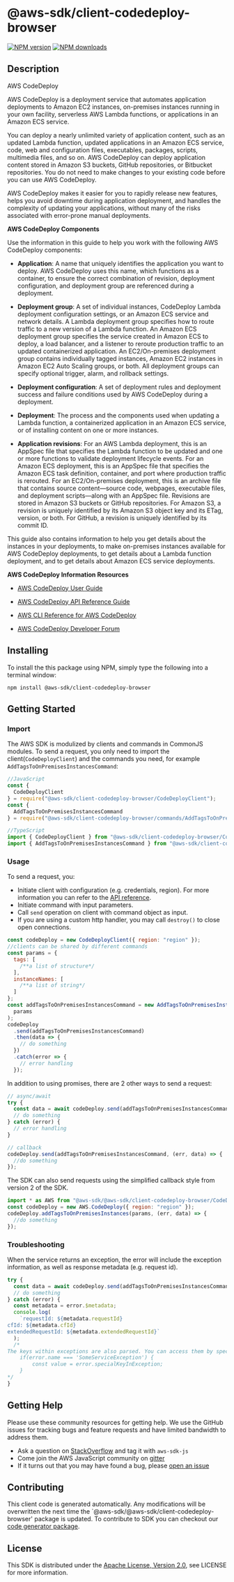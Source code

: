 # @aws-sdk/client-codedeploy-browser

[![NPM version](https://img.shields.io/npm/v/@aws-sdk/client-codedeploy-browser/preview.svg)](https://www.npmjs.com/package/@aws-sdk/client-codedeploy-browser)
[![NPM downloads](https://img.shields.io/npm/dm/@aws-sdk/client-codedeploy-browser.svg)](https://www.npmjs.com/package/@aws-sdk/client-codedeploy-browser)

## Description

<fullname>AWS CodeDeploy</fullname> <p>AWS CodeDeploy is a deployment service that automates application deployments to Amazon EC2 instances, on-premises instances running in your own facility, serverless AWS Lambda functions, or applications in an Amazon ECS service.</p> <p>You can deploy a nearly unlimited variety of application content, such as an updated Lambda function, updated applications in an Amazon ECS service, code, web and configuration files, executables, packages, scripts, multimedia files, and so on. AWS CodeDeploy can deploy application content stored in Amazon S3 buckets, GitHub repositories, or Bitbucket repositories. You do not need to make changes to your existing code before you can use AWS CodeDeploy.</p> <p>AWS CodeDeploy makes it easier for you to rapidly release new features, helps you avoid downtime during application deployment, and handles the complexity of updating your applications, without many of the risks associated with error-prone manual deployments.</p> <p> <b>AWS CodeDeploy Components</b> </p> <p>Use the information in this guide to help you work with the following AWS CodeDeploy components:</p> <ul> <li> <p> <b>Application</b>: A name that uniquely identifies the application you want to deploy. AWS CodeDeploy uses this name, which functions as a container, to ensure the correct combination of revision, deployment configuration, and deployment group are referenced during a deployment.</p> </li> <li> <p> <b>Deployment group</b>: A set of individual instances, CodeDeploy Lambda deployment configuration settings, or an Amazon ECS service and network details. A Lambda deployment group specifies how to route traffic to a new version of a Lambda function. An Amazon ECS deployment group specifies the service created in Amazon ECS to deploy, a load balancer, and a listener to reroute production traffic to an updated containerized application. An EC2/On-premises deployment group contains individually tagged instances, Amazon EC2 instances in Amazon EC2 Auto Scaling groups, or both. All deployment groups can specify optional trigger, alarm, and rollback settings.</p> </li> <li> <p> <b>Deployment configuration</b>: A set of deployment rules and deployment success and failure conditions used by AWS CodeDeploy during a deployment.</p> </li> <li> <p> <b>Deployment</b>: The process and the components used when updating a Lambda function, a containerized application in an Amazon ECS service, or of installing content on one or more instances. </p> </li> <li> <p> <b>Application revisions</b>: For an AWS Lambda deployment, this is an AppSpec file that specifies the Lambda function to be updated and one or more functions to validate deployment lifecycle events. For an Amazon ECS deployment, this is an AppSpec file that specifies the Amazon ECS task definition, container, and port where production traffic is rerouted. For an EC2/On-premises deployment, this is an archive file that contains source content—source code, webpages, executable files, and deployment scripts—along with an AppSpec file. Revisions are stored in Amazon S3 buckets or GitHub repositories. For Amazon S3, a revision is uniquely identified by its Amazon S3 object key and its ETag, version, or both. For GitHub, a revision is uniquely identified by its commit ID.</p> </li> </ul> <p>This guide also contains information to help you get details about the instances in your deployments, to make on-premises instances available for AWS CodeDeploy deployments, to get details about a Lambda function deployment, and to get details about Amazon ECS service deployments.</p> <p> <b>AWS CodeDeploy Information Resources</b> </p> <ul> <li> <p> <a href="https://docs.aws.amazon.com/codedeploy/latest/userguide">AWS CodeDeploy User Guide</a> </p> </li> <li> <p> <a href="https://docs.aws.amazon.com/codedeploy/latest/APIReference/">AWS CodeDeploy API Reference Guide</a> </p> </li> <li> <p> <a href="https://docs.aws.amazon.com/cli/latest/reference/deploy/index.html">AWS CLI Reference for AWS CodeDeploy</a> </p> </li> <li> <p> <a href="https://forums.aws.amazon.com/forum.jspa?forumID=179">AWS CodeDeploy Developer Forum</a> </p> </li> </ul>

## Installing

To install the this package using NPM, simply type the following into a terminal window:

```
npm install @aws-sdk/client-codedeploy-browser
```

## Getting Started

### Import

The AWS SDK is modulized by clients and commands in CommonJS modules. To send a request, you only need to import the client(`CodeDeployClient`) and the commands you need, for example `AddTagsToOnPremisesInstancesCommand`:

```javascript
//JavaScript
const {
  CodeDeployClient
} = require("@aws-sdk/client-codedeploy-browser/CodeDeployClient");
const {
  AddTagsToOnPremisesInstancesCommand
} = require("@aws-sdk/client-codedeploy-browser/commands/AddTagsToOnPremisesInstancesCommand");
```

```javascript
//TypeScript
import { CodeDeployClient } from "@aws-sdk/client-codedeploy-browser/CodeDeployClient";
import { AddTagsToOnPremisesInstancesCommand } from "@aws-sdk/client-codedeploy-browser/commands/AddTagsToOnPremisesInstancesCommand";
```

### Usage

To send a request, you:

- Initiate client with configuration (e.g. credentials, region). For more information you can refer to the [API reference][].
- Initiate command with input parameters.
- Call `send` operation on client with command object as input.
- If you are using a custom http handler, you may call `destroy()` to close open connections.

```javascript
const codeDeploy = new CodeDeployClient({ region: "region" });
//clients can be shared by different commands
const params = {
  tags: [
    /**a list of structure*/
  ],
  instanceNames: [
    /**a list of string*/
  ]
};
const addTagsToOnPremisesInstancesCommand = new AddTagsToOnPremisesInstancesCommand(
  params
);
codeDeploy
  .send(addTagsToOnPremisesInstancesCommand)
  .then(data => {
    // do something
  })
  .catch(error => {
    // error handling
  });
```

In addition to using promises, there are 2 other ways to send a request:

```javascript
// async/await
try {
  const data = await codeDeploy.send(addTagsToOnPremisesInstancesCommand);
  // do something
} catch (error) {
  // error handling
}
```

```javascript
// callback
codeDeploy.send(addTagsToOnPremisesInstancesCommand, (err, data) => {
  //do something
});
```

The SDK can also send requests using the simplified callback style from version 2 of the SDK.

```javascript
import * as AWS from "@aws-sdk/@aws-sdk/client-codedeploy-browser/CodeDeploy";
const codeDeploy = new AWS.CodeDeploy({ region: "region" });
codeDeploy.addTagsToOnPremisesInstances(params, (err, data) => {
  //do something
});
```

### Troubleshooting

When the service returns an exception, the error will include the exception information, as well as response metadata (e.g. request id).

```javascript
try {
  const data = await codeDeploy.send(addTagsToOnPremisesInstancesCommand);
  // do something
} catch (error) {
  const metadata = error.$metadata;
  console.log(
    `requestId: ${metadata.requestId}
cfId: ${metadata.cfId}
extendedRequestId: ${metadata.extendedRequestId}`
  );
  /*
The keys within exceptions are also parsed. You can access them by specifying exception names:
    if(error.name === 'SomeServiceException') {
        const value = error.specialKeyInException;
    }
*/
}
```

## Getting Help

Please use these community resources for getting help. We use the GitHub issues for tracking bugs and feature requests and have limited bandwidth to address them.

- Ask a question on [StackOverflow](https://stackoverflow.com/questions/tagged/aws-sdk-js) and tag it with `aws-sdk-js`
- Come join the AWS JavaScript community on [gitter](https://gitter.im/aws/aws-sdk-js-v3)
- If it turns out that you may have found a bug, please [open an issue](https://github.com/aws/aws-sdk-js-v3/issues)

## Contributing

This client code is generated automatically. Any modifications will be overwritten the next time the `@aws-sdk/@aws-sdk/client-codedeploy-browser' package is updated. To contribute to SDK you can checkout our [code generator package][].

## License

This SDK is distributed under the
[Apache License, Version 2.0](http://www.apache.org/licenses/LICENSE-2.0),
see LICENSE for more information.

[code generator package]: https://github.com/aws/aws-sdk-js-v3/tree/master/packages/service-types-generator
[api reference]: https://docs.aws.amazon.com/AWSJavaScriptSDK/latest/
